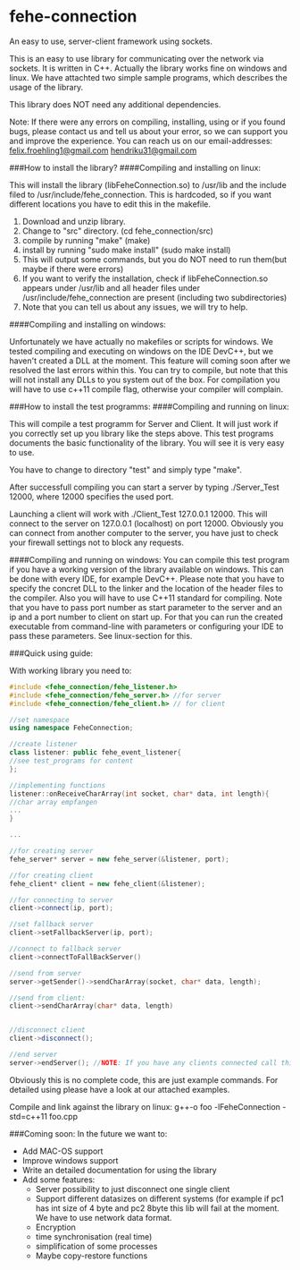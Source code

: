 # fehe-connection
An easy to use, server-client framework using sockets.

This is an easy to use library for communicating over the network via sockets. It is written in C++. Actually the library works fine on windows and linux. We have attachted two simple sample programs, which describes the usage of the library. 

This library does NOT need any additional dependencies.

Note: If there were any errors on compiling, installing, using or if you found bugs, please contact us and tell us about your error, so we can support you and improve the experience. You can reach us on our email-addresses: 
felix.froehling1@gmail.com
hendriku31@gmail.com

###How to install the library?
####Compiling and installing on linux:

This will install the library (libFeheConnection.so) to /usr/lib and the include filed to /usr/include/fehe_connection. This is hardcoded, so if you want different locations you have to edit this in the makefile.
  1. Download and unzip library.
  2. Change to "src" directory. (cd fehe_connection/src)
  3. compile by running "make" (make)
  4. install by running "sudo make install" (sudo make install)
  5. This will output some commands, but you do NOT need to run them(but maybe if there were errors)
  6. If you want to verify the installation, check if libFeheConnection.so appears under /usr/lib and all header files under /usr/include/fehe_connection are present (including two subdirectories)
  7. Note that you can tell us about any issues, we will try to help.


####Compiling and installing on windows:

Unfortunately we have actually no makefiles or scripts for windows. We tested compiling and executing on windows on the IDE DevC++, but we haven't created a DLL at the moment. This feature will coming soon after we resolved the last errors within this. You can try to compile, but note that this will not install any DLLs to you system out of the box.
For compilation you will have to use c++11 compile flag, otherwise your compiler will complain.

###How to install the test programms:
####Compiling and running on linux:

This will compile a test programm for Server and Client. It will just work if you correctly set up you library like the steps above. This test programs documents the basic functionality of the library. You will see it is very easy to use.

You have to change to directory "test" and simply type "make".

After successfull compiling you can start a server by typing ./Server_Test 12000, where 12000 specifies the used port.

Launching a client will work with ./Client_Test 127.0.0.1 12000. This will connect to the server on 127.0.0.1 (localhost) on port 12000. Obviously you can connect from another computer to the server, you have just to check your firewall settings not to block any requests.

####Compiling and running on windows:
You can compile this test program if you have a working version of the library available on windows. This can be done with every IDE, for example DevC++. Please note that you have to specify the concret DLL to the linker and the location of the header files to the compiler. Also you will have to use C++11 standard for compiling. Note that you have to pass port number as start parameter to the server and an ip and a port number to client on start up. For that you can run the created executable from command-line with parameters or configuring your IDE to pass these parameters. See linux-section for this.




###Quick using guide:

With working library you need to:
```c++
#include <fehe_connection/fehe_listener.h>
#include <fehe_connection/fehe_server.h> //for server
#include <fehe_connection/fehe_client.h> // for client

//set namespace
using namespace FeheConnection;

//create listener
class listener: public fehe_event_listener{
//see test_programs for content
};

//implementing functions
listener::onReceiveCharArray(int socket, char* data, int length){
//char array empfangen
...
}

...

//for creating server
fehe_server* server = new fehe_server(&listener, port);

//for creating client
fehe_client* client = new fehe_client(&listener);

//for connecting to server
client->connect(ip, port);

//set fallback server
client->setFallbackServer(ip, port);

//connect to fallback server
client->connectToFallBackServer()

//send from server
server->getSender()->sendCharArray(socket, char* data, length);

//send from client:
client->sendCharArray(char* data, length)


//disconnect client
client->disconnect();

//end server
server->endServer(); //NOTE: If you have any clients connected call this method before delete server. Call delete                                   server if event safetyServerEnd() occurs. We will explain this reason in detailed                                     documentation coming soon.
```

Obviously this is no complete code, this are just example commands. For detailed using please have a look at our attached examples.

Compile and link against the library on linux: g++-o foo -lFeheConnection -std=c++11 foo.cpp




###Coming soon:
In the future we want to:
- Add MAC-OS support
- Improve windows support
- Write an detailed documentation for using the library
- Add some features:
  - Server possibility to just disconnect one single client
  - Support different datasizes on different systems (for example if pc1 has int size of 4 byte and pc2 8byte this lib will fail at the moment. We have to use network data format.
  - Encryption
  - time synchronisation (real time)
  - simplification of some processes
  - Maybe copy-restore functions



